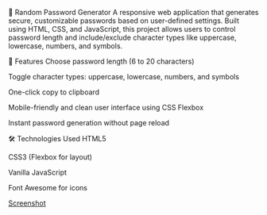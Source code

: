 🔐 Random Password Generator
A responsive web application that generates secure, customizable passwords based on user-defined settings. Built using HTML, CSS, and JavaScript, this project allows users to control password length and include/exclude character types like uppercase, lowercase, numbers, and symbols.


🚀 Features
Choose password length (6 to 20 characters)

Toggle character types: uppercase, lowercase, numbers, and symbols

One-click copy to clipboard

Mobile-friendly and clean user interface using CSS Flexbox

Instant password generation without page reload


🛠️ Technologies Used
HTML5

CSS3 (Flexbox for layout)

Vanilla JavaScript

Font Awesome for icons

 [Screenshot](password.png)

